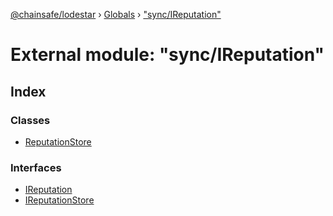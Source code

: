 [@chainsafe/lodestar](../README.md) › [Globals](../globals.md) › ["sync/IReputation"](_sync_ireputation_.md)

# External module: "sync/IReputation"

## Index

### Classes

* [ReputationStore](../classes/_sync_ireputation_.reputationstore.md)

### Interfaces

* [IReputation](../interfaces/_sync_ireputation_.ireputation.md)
* [IReputationStore](../interfaces/_sync_ireputation_.ireputationstore.md)
